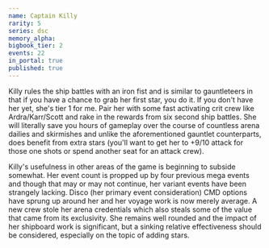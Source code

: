 ```yaml
---
name: Captain Killy
rarity: 5
series: dsc
memory_alpha:
bigbook_tier: 2
events: 22
in_portal: true
published: true
---
```


Killy rules the ship battles with an iron fist and is similar to gauntleteers in that if you have a chance to grab her first star, you do it. If you don't have her yet, she's tier 1 for me. Pair her with some fast activating crit crew like Ardra/Karr/Scott and rake in the rewards from six second ship battles. She will literally save you hours of gameplay over the course of countless arena dailies and skirmishes and unlike the aforementioned gauntlet counterparts, does benefit from extra stars (you'll want to get her to +9/10 attack for those one shots or spend another seat for an attack crew).

Killy's usefulness in other areas of the game is beginning to subside somewhat. Her event count is propped up by four previous mega events and though that may or may not continue, her variant events have been strangely lacking. Disco (her primary event consideration) CMD options have sprung up around her and her voyage work is now merely average. A new crew stole her arena credentials which also steals some of the value that came from its exclusivity. She remains well rounded and the impact of her shipboard work is significant, but a sinking relative effectiveness should be considered, especially on the topic of adding stars.
